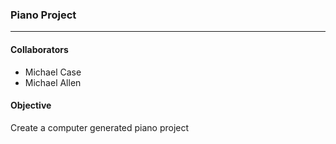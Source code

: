 ### Piano Project
***

#### Collaborators
* Michael Case
* Michael Allen

#### Objective

Create a computer generated piano project
